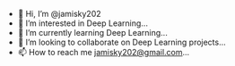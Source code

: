 - 👋 Hi, I’m @jamisky202
- 👀 I’m interested in Deep Learning...
- 🌱 I’m currently learning Deep Learning...
- 💞️ I’m looking to collaborate on Deep Learning projects...
- 📫 How to reach me jamisky202@gmail.com...

<!---
jamisky202/jamisky202 is a ✨ special ✨ repository because its `README.md` (this file) appears on your GitHub profile.
You can click the Preview link to take a look at your changes.
--->
